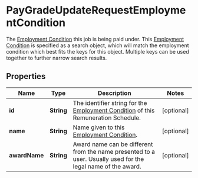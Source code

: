 

# PayGradeUpdateRequestEmploymentCondition

The [Employment Condition](https://developers.intellihr.io/docs/v1/) this job is being paid under.          This [Employment Condition](https://developers.intellihr.io/docs/v1/) is specified as a search object, which will match the employment condition which best fits the keys for this object. Multiple keys can be used together to further narrow search results.

## Properties

| Name | Type | Description | Notes |
|------------ | ------------- | ------------- | -------------|
|**id** | **String** | The identifier string for the [Employment Condition](https://developers.intellihr.io/docs/v1/) of this Remuneration Schedule. |  [optional] |
|**name** | **String** | Name given to this [Employment Condition](https://developers.intellihr.io/docs/v1/). |  [optional] |
|**awardName** | **String** | Award name can be different from the name presented to a user. Usually used for the legal name of the award. |  [optional] |



